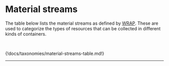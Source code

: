 
# Material streams

The table below lists the material streams as defined by [WRAP](https://partners.wrap.org.uk/assets/3647/). These are used to categorize the types of resources that can be collected in different kinds of containers.


<br/>

{!docs/taxonomies/material-streams-table.md!}

---
